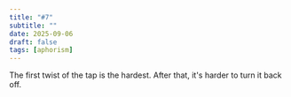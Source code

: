 ```yaml
---
title: "#7"
subtitle: ""
date: 2025-09-06
draft: false
tags: [aphorism]
---
```


The first twist of the tap is the hardest. After that, it's harder to turn it back off.
